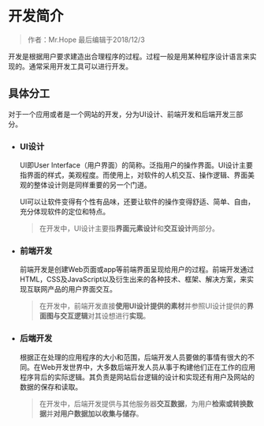 # 开发简介

> 作者：Mr.Hope 最后编辑于2018/12/3

开发是根据用户要求建造出合理程序的过程。过程一般是用某种程序设计语言来实现的。通常采用开发工具可以进行开发。

## 具体分工

对于一个应用或者是一个网站的开发，分为UI设计、前端开发和后端开发三部分。

- ### UI设计

    UI即User Interface（用户界面）的简称。泛指用户的操作界面。UI设计主要指界面的样式，美观程度。而使用上，对软件的人机交互、操作逻辑、界面美观的整体设计则是同样重要的另一个门道。

    UI可以让软件变得有个性有品味，还要让软件的操作变得舒适、简单、自由，充分体现软件的定位和特点。

    > 在开发中，UI设计主要指**界面元素设计**和**交互设计**两部分。

- ### 前端开发

    前端开发是创建Web页面或app等前端界面呈现给用户的过程。前端开发通过HTML，CSS及JavaScript以及衍生出来的各种技术、框架、解决方案，来实现互联网产品的用户界面交互。

    > 在开发中，前端开发直接**使用UI设计提供的素材**并参照UI设计提供的**界面图与交互逻辑**对其设想进行**实现**。

- ### 后端开发

    根据正在处理的应用程序的大小和范围，后端开发人员要做的事情有很大的不同。在Web开发世界中，大多数后端开发人员从事于构建他们正在工作的应用程序背后的实际逻辑。其负责是网站后台逻辑的设计和实现还有用户及网站的数据的保存和读取。

    > 在开发中，后端开发提供与其他服务器**交互数据**，为用户**检索或转换数据**并**对用户数据加以收集与储存**。